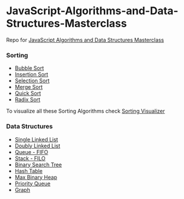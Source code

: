 # JavaScript-Algorithms-and-Data-Structures-Masterclass

Repo for [JavaScript Algorithms and Data Structures Masterclass](https://www.udemy.com/course/js-algorithms-and-data-structures-masterclass/)

### Sorting 

* [Bubble Sort](https://github.com/LyangHiga/JavaScript-Algorithms-and-Data-Structures-Masterclass/blob/master/sort/bubbleSort.js)
* [Insertion Sort](https://github.com/LyangHiga/JavaScript-Algorithms-and-Data-Structures-Masterclass/blob/master/sort/insertionSort.js)
* [Selection Sort](https://github.com/LyangHiga/JavaScript-Algorithms-and-Data-Structures-Masterclass/blob/master/sort/selectionSort.js)
* [Merge Sort](https://github.com/LyangHiga/JavaScript-Algorithms-and-Data-Structures-Masterclass/blob/master/sort/mergeSort.js)
* [Quick Sort](https://github.com/LyangHiga/JavaScript-Algorithms-and-Data-Structures-Masterclass/blob/master/sort/quickSort.js)
* [Radix Sort](https://github.com/LyangHiga/JavaScript-Algorithms-and-Data-Structures-Masterclass/blob/master/sort/radixSort.js)

To visualize all these Sorting Algorithms check [Sorting Visualizer](https://lyanghiga.github.io/sorting-visualizer/)

### Data Structures

* [Single Linked List](https://github.com/LyangHiga/JavaScript-Algorithms-and-Data-Structures-Masterclass/blob/master/data-structures/singlyList.js)
* [Doubly Linked List](https://github.com/LyangHiga/JavaScript-Algorithms-and-Data-Structures-Masterclass/blob/master/data-structures/doublyList.js)
* [Queue - FIFO](https://github.com/LyangHiga/JavaScript-Algorithms-and-Data-Structures-Masterclass/blob/master/data-structures/queue.js)
* [Stack - FILO](https://github.com/LyangHiga/JavaScript-Algorithms-and-Data-Structures-Masterclass/blob/master/data-structures/stack.js)
* [Binary Search Tree](https://github.com/LyangHiga/JavaScript-Algorithms-and-Data-Structures-Masterclass/blob/master/data-structures/binarySearchTree.js)
* [Hash Table](https://github.com/LyangHiga/JavaScript-Algorithms-and-Data-Structures-Masterclass/blob/master/data-structures/hashTable.js)
* [Max Binary Heap](https://github.com/LyangHiga/JavaScript-Algorithms-and-Data-Structures-Masterclass/blob/master/data-structures/maxBinaryHeap.js)
* [Priority Queue](https://github.com/LyangHiga/JavaScript-Algorithms-and-Data-Structures-Masterclass/blob/master/data-structures/priorityQueue.js)
* [Graph](https://github.com/LyangHiga/JavaScript-Algorithms-and-Data-Structures-Masterclass/blob/master/data-structures/graph.js)
